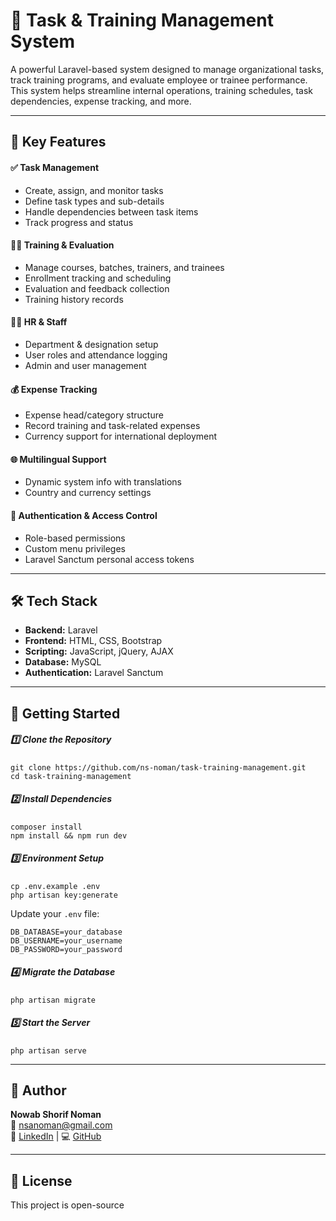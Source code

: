 <h1>🎯 Task & Training Management System</h1>
<p>
  A powerful Laravel-based system designed to manage organizational tasks, track training programs,
  and evaluate employee or trainee performance. This system helps streamline internal operations,
  training schedules, task dependencies, expense tracking, and more.
</p>

<hr />

<h2>🌟 Key Features</h2>

<h4>✅ Task Management</h4>
<ul>
  <li>Create, assign, and monitor tasks</li>
  <li>Define task types and sub-details</li>
  <li>Handle dependencies between task items</li>
  <li>Track progress and status</li>
</ul>

<h4>👨‍🏫 Training & Evaluation</h4>
<ul>
  <li>Manage courses, batches, trainers, and trainees</li>
  <li>Enrollment tracking and scheduling</li>
  <li>Evaluation and feedback collection</li>
  <li>Training history records</li>
</ul>

<h4>🧑‍💼 HR & Staff</h4>
<ul>
  <li>Department & designation setup</li>
  <li>User roles and attendance logging</li>
  <li>Admin and user management</li>
</ul>

<h4>💰 Expense Tracking</h4>
<ul>
  <li>Expense head/category structure</li>
  <li>Record training and task-related expenses</li>
  <li>Currency support for international deployment</li>
</ul>

<h4>🌐 Multilingual Support</h4>
<ul>
  <li>Dynamic system info with translations</li>
  <li>Country and currency settings</li>
</ul>

<h4>🔐 Authentication & Access Control</h4>
<ul>
  <li>Role-based permissions</li>
  <li>Custom menu privileges</li>
  <li>Laravel Sanctum personal access tokens</li>
</ul>

<hr />

<h2>🛠️ Tech Stack</h2>
<ul>
  <li><strong>Backend:</strong> Laravel</li>
  <li><strong>Frontend:</strong> HTML, CSS, Bootstrap</li>
  <li><strong>Scripting:</strong> JavaScript, jQuery, AJAX</li>
  <li><strong>Database:</strong> MySQL</li>
  <li><strong>Authentication:</strong> Laravel Sanctum</li>
</ul>

<hr />

<h2>🚀 Getting Started</h2>

<h5>1️⃣ Clone the Repository</h5>
<pre><code>git clone https://github.com/ns-noman/task-training-management.git
cd task-training-management</code></pre>

<h5>2️⃣ Install Dependencies</h5>
<pre><code>composer install
npm install &amp;&amp; npm run dev</code></pre>

<h5>3️⃣ Environment Setup</h5>
<pre><code>cp .env.example .env
php artisan key:generate</code></pre>

<p>Update your <code>.env</code> file:</p>
<pre><code>DB_DATABASE=your_database
DB_USERNAME=your_username
DB_PASSWORD=your_password</code></pre>

<h5>4️⃣ Migrate the Database</h5>
<pre><code>php artisan migrate</code></pre>

<h5>5️⃣ Start the Server</h5>
<pre><code>php artisan serve</code></pre>

<hr />

<h2>👤 Author</h2>
<p>
  <strong>Nowab Shorif Noman</strong><br />
  📧 <a href="mailto:nsanoman@gmail.com">nsanoman@gmail.com</a><br />
  🔗 <a href="https://www.linkedin.com/in/nowab-shorif/" target="_blank">LinkedIn</a> |
  💻 <a href="https://github.com/ns-noman" target="_blank">GitHub</a>
</p>

<hr />

<h2>📄 License</h2>
<p>This project is open-source</p>

